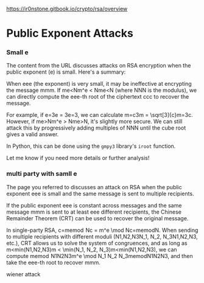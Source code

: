 

https://ir0nstone.gitbook.io/crypto/rsa/overview



# Public Exponent Attacks

### Small e
The content from the URL discusses attacks on RSA encryption when the public exponent (e) is small. Here's a summary:

When eee (the exponent) is very small, it may be ineffective at encrypting the message mmm. If me<Nm^e < Nme<N (where NNN is the modulus), we can directly compute the eee-th root of the ciphertext ccc to recover the message.

For example, if e=3e = 3e=3, we can calculate m=c3m = \sqrt[3]{c}m=3c​. However, if me>Nm^e > Nme>N, it's slightly more secure. We can still attack this by progressively adding multiples of NNN until the cube root gives a valid answer.

In Python, this can be done using the `gmpy3` library's `iroot` function.

Let me know if you need more details or further analysis!


### multi party with samll e 


The page you referred to discusses an attack on RSA when the public exponent eee is small and the same message is sent to multiple recipients.

If the public exponent eee is constant across messages and the same message mmm is sent to at least eee different recipients, the Chinese Remainder Theorem (CRT) can be used to recover the original message.

In single-party RSA, c=memod  Nc = m^e \mod Nc=memodN. When sending to multiple recipients with different moduli (N1,N2,N3N_1, N_2, N_3N1​,N2​,N3​, etc.), CRT allows us to solve the system of congruences, and as long as m<min⁡(N1,N2,N3)m < \min(N_1, N_2, N_3)m<min(N1​,N2​,N3​), we can compute memod  N1N2N3m^e \mod N_1 N_2 N_3memodN1​N2​N3​, and then take the eee-th root to recover mmm.



wiener attack




